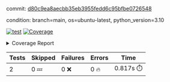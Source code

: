 commit: [d80c9ea8aecbb35eb3955fedd6c95bfbe0726548](https://github.com/rcmdnk/python-template/tree/d80c9ea8aecbb35eb3955fedd6c95bfbe0726548)

condition: branch=main, os=ubuntu-latest, python_version=3.10

[![test](https://github.com/rcmdnk/python-template/actions/workflows/test.yml/badge.svg)](https://github.com/rcmdnk/python-template/actions/runs/16559222642)
<a href="https://github.com/rcmdnk/python-template/blob/d80c9ea8aecbb35eb3955fedd6c95bfbe0726548/README.md"><img alt="Coverage" src="https://img.shields.io/badge/Coverage-100%25-brightgreen.svg" /></a><details><summary>Coverage Report </summary><table><tr><th>File</th><th>Stmts</th><th>Miss</th><th>Cover</th></tr><tbody><tr><td><b>TOTAL</b></td><td><b>4</b></td><td><b>0</b></td><td><b>100%</b></td></tr></tbody></table></details>

| Tests | Skipped | Failures | Errors | Time |
| ----- | ------- | -------- | -------- | ------------------ |
| 2 | 0 :zzz: | 0 :x: | 0 :fire: | 0.817s :stopwatch: |


